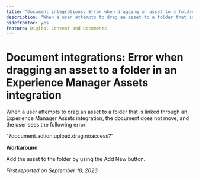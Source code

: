 ```yaml
---
title: "Document integrations: Error when dragging an asset to a folder in an Experience Manager Assets integration"
description: "When a user attempts to drag an asset to a folder that is linked through an Experience Manager Assets integration, the document does not move, and the user sees the following error."
hidefromtoc: yes
feature: Digital Content and Documents
---
```


# Document integrations: Error when dragging an asset to a folder in an Experience Manager Assets integration

When a user attempts to drag an asset to a folder that is linked through an Experience Manager Assets integration, the document does not move, and the user sees the following error:

"?document.action.upload.drag.noaccess?"

**Workaround**

Add the asset to the folder by using the Add New button.

_First reported on September 18, 2023._
